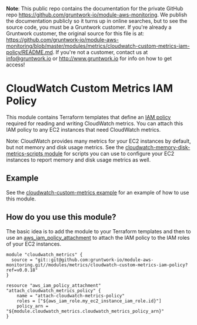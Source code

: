 **Note**: This public repo contains the documentation for the private GitHub repo <https://github.com/gruntwork-io/module-aws-monitoring>.
We publish the documentation publicly so it turns up in online searches, but to see the source code, you must be a Gruntwork customer.
If you're already a Gruntwork customer, the original source for this file is at: <https://github.com/gruntwork-io/module-aws-monitoring/blob/master/modules/metrics/cloudwatch-custom-metrics-iam-policy/README.md>.
If you're not a customer, contact us at <info@gruntwork.io> or <http://www.gruntwork.io> for info on how to get access!

# CloudWatch Custom Metrics IAM Policy

This module contains Terraform templates that define an [IAM
policy](http://docs.aws.amazon.com/AmazonCloudWatch/latest/DeveloperGuide/QuickStartEC2Instance.html#d0e22325) required
for reading and writing CloudWatch metrics. You can attach this IAM policy to any EC2 instances that need CloudWatch
metrics.

Note: CloudWatch provides many metrics for your EC2 instances by default, but not memory and disk usage metrics. See the
[cloudwatch-memory-disk-metrics-scripts module](../cloudwatch-memory-disk-metrics-scripts) for scripts you can use to
configure your EC2 instances to report memory and disk usage metrics as well.

## Example

See the [cloudwatch-custom-metrics example](/examples/cloudwatch-custom-metrics) for an example of how to use this
module.

## How do you use this module?

The basic idea is to add the module to your Terraform templates and then to use an
[aws_iam_policy_attachment](https://www.terraform.io/docs/providers/aws/r/iam_policy_attachment.html) to attach the IAM
policy to the IAM roles of your EC2 instances.

```hcl
module "cloudwatch_metrics" {
  source = "git::git@github.com:gruntwork-io/module-aws-monitoring.git//modules/metrics/cloudwatch-custom-metrics-iam-policy?ref=v0.0.18"
}

resource "aws_iam_policy_attachment" "attach_cloudwatch_metrics_policy" {
    name = "attach-cloudwatch-metrics-policy"
    roles = ["${aws_iam_role.my_ec2_instance_iam_role.id}"]
    policy_arn = "${module.cloudwatch_metrics.cloudwatch_metrics_policy_arn}"
}
```